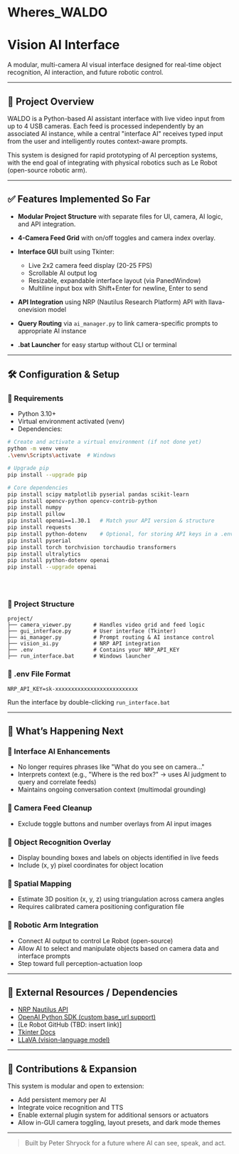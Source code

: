 ﻿# Wheres_WALDO

# Vision AI Interface

A modular, multi-camera AI visual interface designed for real-time object recognition, AI interaction, and future robotic control.

---

## 🧠 Project Overview

WALDO is a Python-based AI assistant interface with live video input from up to 4 USB cameras. Each feed is processed independently by an associated AI instance, while a central "interface AI" receives typed input from the user and intelligently routes context-aware prompts.

This system is designed for rapid prototyping of AI perception systems, with the end goal of integrating with physical robotics such as Le Robot (open-source robotic arm).

---

## ✅ Features Implemented So Far

* **Modular Project Structure** with separate files for UI, camera, AI logic, and API integration.
* **4-Camera Feed Grid** with on/off toggles and camera index overlay.
* **Interface GUI** built using Tkinter:

  * Live 2x2 camera feed display (20-25 FPS)
  * Scrollable AI output log
  * Resizable, expandable interface layout (via PanedWindow)
  * Multiline input box with Shift+Enter for newline, Enter to send
* **API Integration** using NRP (Nautilus Research Platform) API with llava-onevision model
* **Query Routing** via `ai_manager.py` to link camera-specific prompts to appropriate AI instance
* **.bat Launcher** for easy startup without CLI or terminal

---

## 🛠️ Configuration & Setup

### 🔧 Requirements

* Python 3.10+
* Virtual environment activated (venv)
* Dependencies:

```bash
# Create and activate a virtual environment (if not done yet)
python -m venv venv
.\venv\Scripts\activate  # Windows

# Upgrade pip
pip install --upgrade pip

# Core dependencies
pip install scipy matplotlib pyserial pandas scikit-learn
pip install opencv-python opencv-contrib-python
pip install numpy
pip install pillow
pip install openai==1.30.1   # Match your API version & structure
pip install requests
pip install python-dotenv    # Optional, for storing API keys in a .env file
pip install pyserial
pip install torch torchvision torchaudio transformers
pip install ultralytics
pip install python-dotenv openai
pip install --upgrade openai





```


### 📁 Project Structure

```
project/
├── camera_viewer.py       # Handles video grid and feed logic
├── gui_interface.py       # User interface (Tkinter)
├── ai_manager.py          # Prompt routing & AI instance control
├── vision_ai.py           # NRP API integration
├── .env                   # Contains your NRP_API_KEY
├── run_interface.bat      # Windows launcher
```

### 🔐 .env File Format

```
NRP_API_KEY=sk-xxxxxxxxxxxxxxxxxxxxxxxxxx
```

Run the interface by double-clicking `run_interface.bat`

---

## 🔮 What’s Happening Next

### 🧠 Interface AI Enhancements

* No longer requires phrases like "What do you see on camera..."
* Interprets context (e.g., "Where is the red box?" → uses AI judgment to query and correlate feeds)
* Maintains ongoing conversation context (multimodal grounding)

### 🧼 Camera Feed Cleanup

* Exclude toggle buttons and number overlays from AI input images

### 🧊 Object Recognition Overlay

* Display bounding boxes and labels on objects identified in live feeds
* Include (x, y) pixel coordinates for object location

### 🧭 Spatial Mapping

* Estimate 3D position (x, y, z) using triangulation across camera angles
* Requires calibrated camera positioning configuration file

### 🤖 Robotic Arm Integration

* Connect AI output to control Le Robot (open-source)
* Allow AI to select and manipulate objects based on camera data and interface prompts
* Step toward full perception-actuation loop

---

## 🔗 External Resources / Dependencies

* [NRP Nautilus API](https://llm.nrp-nautilus.io/v1)
* [OpenAI Python SDK (custom base\_url support)](https://github.com/openai/openai-python)
* \[Le Robot GitHub (TBD: insert link)]
* [Tkinter Docs](https://docs.python.org/3/library/tkinter.html)
* [LLaVA (vision-language model)](https://llava-vl.github.io/)

---

## 📌 Contributions & Expansion

This system is modular and open to extension:

* Add persistent memory per AI
* Integrate voice recognition and TTS
* Enable external plugin system for additional sensors or actuators
* Allow in-GUI camera toggling, layout presets, and dark mode themes

---

> Built by Peter Shryock for a future where AI can see, speak, and act.
